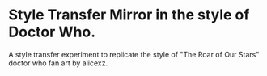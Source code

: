 # Style Transfer Mirror in the style of Doctor Who.
A style transfer experiment to replicate the style of "The Roar of Our Stars" doctor who fan art by alicexz.

